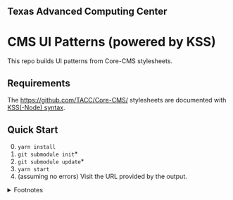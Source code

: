 ## Texas Advanced Computing Center
# CMS UI Patterns (powered by KSS)

This repo builds UI patterns from Core-CMS stylesheets.

## Requirements

The https://github.com/TACC/Core-CMS/ stylesheets are documented with [KSS(-Node) syntax](https://github.com/kss-node/kss/blob/spec/SPEC.md).

## Quick Start

0. `yarn install`
1. `git submodule init`\*
2. `git submodule update`\*
3. `yarn start`
4. (assuming no errors) Visit the URL provided by the output.

<details><summary>Footnotes</summary>

\* Git submodule (at least alone) may not be an ideal solution for acquiring Core-CMS stylesheets, because it requires a manual update to retrieve different styles.

</details>
